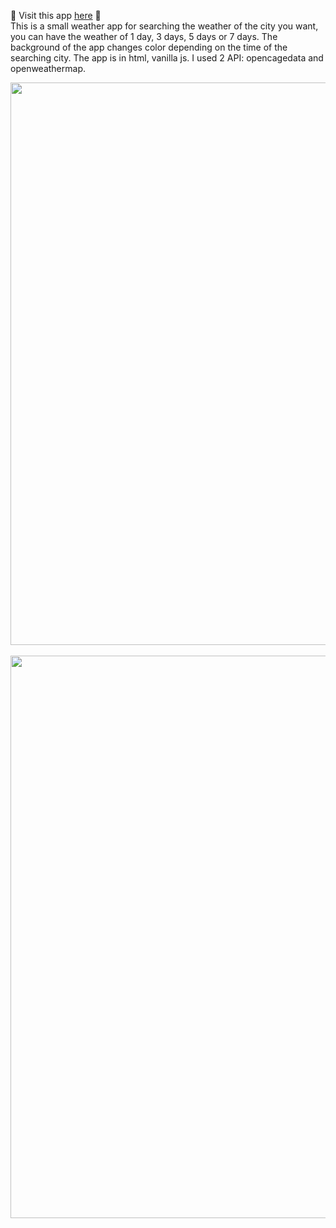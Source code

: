 👀 Visit this app [here](https://yiyi41.github.io/weatherforcast/) 🌈  
This is a small weather app for searching the weather of the city you want, you can have the weather of 1 day, 3 days, 5 days or 7 days. The background of the app changes color depending on the time of the searching city.
The app is in html, vanilla js. I used 2 API: opencagedata and openweathermap. 


<p align="center" >
<img align="center" width="900" src="https://res.cloudinary.com/dps4zteie/image/upload/v1691491325/Capture_d_e%CC%81cran_2023-08-08_a%CC%80_12.40.19_nqhcqg.png"/>

<br/>

<br/>
<img align="center" width="900" src="https://res.cloudinary.com/dps4zteie/image/upload/v1691491325/Capture_d_e%CC%81cran_2023-08-08_a%CC%80_12.41.08_b8rm92.png"/>


